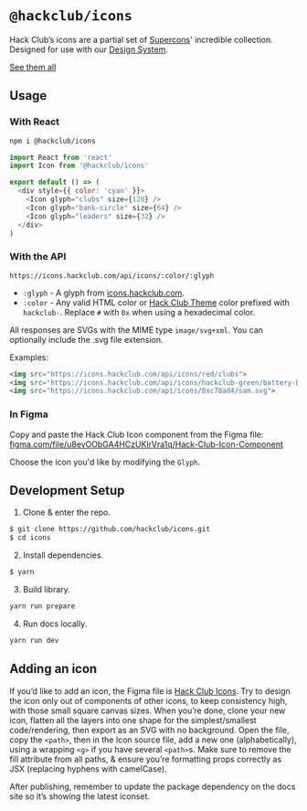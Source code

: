 # `@hackclub/icons`

Hack Club’s icons are a partial set of [Supercons](https://supercons.vercel.app)' incredible collection. Designed for use with our [Design System](https://github.com/hackclub/design-system).

[See them all](https://hackclub-icons.now.sh)

## Usage

### With React

```sh
npm i @hackclub/icons
```

```js
import React from 'react'
import Icon from '@hackclub/icons'

export default () => (
  <div style={{ color: 'cyan' }}>
    <Icon glyph="clubs" size={128} />
    <Icon glyph="bank-circle" size={64} />
    <Icon glyph="leaders" size={32} />
  </div>
)
```

### With the API

`https://icons.hackclub.com/api/icons/:color/:glyph`
 - `:glyph` - A glyph from [icons.hackclub.com](https://icons.hackclub.com).
 - `:color` - Any valid HTML color or [Hack Club Theme](https://theme.hackclub.com) color prefixed with `hackclub-`. Replace `#` with `0x` when using a hexadecimal color.

All responses are SVGs with the MIME type `image/svg+xml`. You can optionally include the .svg file extension.

Examples:

```html
<img src="https://icons.hackclub.com/api/icons/red/clubs">
<img src="https://icons.hackclub.com/api/icons/hackclub-green/battery-bolt">
<img src="https://icons.hackclub.com/api/icons/0xc78ad4/sam.svg">
```

### In Figma

Copy and paste the Hack Club Icon component from the Figma file: [figma.com/file/u8evOObGA4HCzUKlrVra1q/Hack-Club-Icon-Component](https://www.figma.com/file/u8evOObGA4HCzUKlrVra1q/Hack-Club-Icon-Component)

Choose the icon you'd like by modifying the `Glyph`.

## Development Setup

1. Clone & enter the repo.

```sh
$ git clone https://github.com/hackclub/icons.git
$ cd icons
```

2. Install dependencies.

```sh
$ yarn
```

3. Build library.

```sh
yarn run prepare
```

4. Run docs locally.

```sh
yarn run dev
```

## Adding an icon

If you’d like to add an icon, the Figma file is [Hack Club Icons](https://www.figma.com/file/H2wiriGOtV3txSx6fwVTwsPz/Hack-Club-icons?node-id=0%3A1&t=m5yDilUsUNQxrUUu-1). Try to design the icon only out of components of other icons, to keep consistency high, with those small square canvas sizes. When you’re done, clone your new icon, flatten all the layers into one shape for the simplest/smallest code/rendering, then export as an SVG with no background. Open the file, copy the `<path>`, then in the Icon source file, add a new one (alphabetically), using a wrapping `<g>` if you have several `<path>`s. Make sure to remove the fill attribute from all paths, & ensure you’re formatting props correctly as JSX (replacing hyphens with camelCase).

After publishing, remember to update the package dependency on the docs site so it’s showing the latest iconset.
